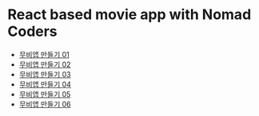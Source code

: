 # React based movie app with Nomad Coders

- <a href="http://www.codeameba.com/2019/08/26/react-movie-app-01/">무비앱 만들기 01</a>
- <a href="http://www.codeameba.com/2019/08/27/react-movie-app-02/">무비앱 만들기 02</a>
- <a href="http://www.codeameba.com/2019/08/28/react-movie-app-03/">무비앱 만들기 03</a>
- <a href="http://www.codeameba.com/2019/08/29/react-movie-app-04/">무비앱 만들기 04</a>
- <a href="https://www.codeameba.com/2019/09/05/react-movie-app-05/">무비앱 만들기 05</a>
- <a href="https://www.codeameba.com/2019/09/09/react-movie-app-06/">무비앱 만들기 06</a>